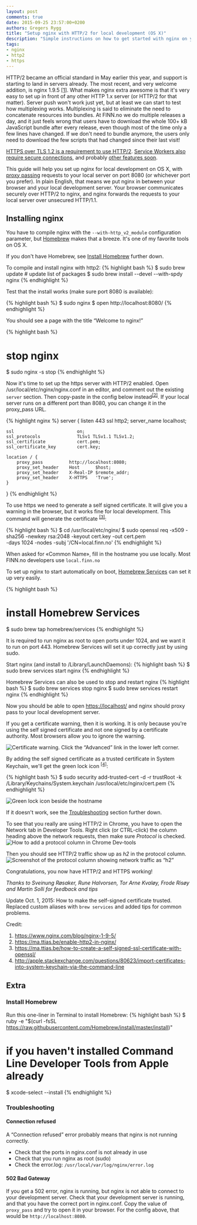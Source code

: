 ```yaml
---
layout: post
comments: true
date: 2015-09-25 23:57:00+0200
authors: Gregers Rygg
title: "Setup nginx with HTTP/2 for local development (OS X)"
description: "Simple instructions on how to get started with nginx on your local developement computer"
tags:
- nginx
- http2
- https
---
```

HTTP/2 became an official standard in May earlier this year, and support is starting to land in servers already. The most recent, and very welcome addition, is nginx 1.9.5 [[1]](https://www.nginx.com/blog/nginx-1-9-5/). What makes nginx extra awesome is that it's very easy to set up in front of any other HTTP 1.x server (or HTTP/2 for that matter). Server push won't work just yet, but at least we can start to test how multiplexing works. Multiplexing is said to eliminate the need to concatenate resources into bundles. At FINN.no we do multiple releases a day, and it just feels wrong that users have to download the whole 100+ kB JavaScript bundle after every release, even though most of the time only a few lines have changed. If we don't need to bundle anymore, the users only need to download the few scripts that had changed since their last visit!

[HTTPS over TLS 1.2 is a requirement to use HTTP/2](https://http2.github.io/http2-spec/#TLSUsage). [Service Workers also require secure connections](http://www.w3.org/TR/service-workers/#security-considerations), and probably [other features soon](https://w3c.github.io/webappsec/specs/powerfulfeatures/).

This guide will help you set up nginx for local development on OS X, with [proxy passing](https://www.nginx.com/resources/admin-guide/reverse-proxy/) requests to your local server on port 8080 (or whichever port you prefer). In plain English, that means we put nginx in between your browser and your local development server. Your browser communicates securely over HTTP/2 to nginx, and nginx forwards the requests to your local server over unsecured HTTP/1.1.

## Installing nginx

You have to compile nginx with the `--with-http_v2_module` configuration parameter, but [Homebrew](http://brew.sh/) makes that a breeze. It's one of my favorite tools on OS X.

If you don't have Homebrew, see [Install Homebrew](#install-homebrew) further down.

To compile and install nginx with http2:
{% highlight bash %}
$ sudo brew update   # update list of packages
$ sudo brew install --devel --with-spdy nginx
{% endhighlight %}

Test that the install works (make sure port 8080 is available):

{% highlight bash %}
$ sudo nginx
$ open http://localhost:8080/
{% endhighlight %}

You should see a page with the title “Welcome to nginx!”

{% highlight bash %}
# stop nginx
$ sudo nginx -s stop
{% endhighlight %}

Now it's time to set up the https server with HTTP/2 enabled. Open /usr/local/etc/nginx/nginx.conf in an editor, and comment out the existing `server` section. Then copy-paste in the config below instead<sup>[[2]](https://ma.ttias.be/enable-http2-in-nginx/)</sup>. If your local server runs on a different port than 8080, you can change it in the proxy_pass URL.

{% highlight nginx %}
server {
    listen                     443 ssl http2;
    server_name                localhost;

    ssl                        on;
    ssl_protocols              TLSv1 TLSv1.1 TLSv1.2;
    ssl_certificate            cert.pem;
    ssl_certificate_key        cert.key;

    location / {
        proxy_pass          http://localhost:8080;
        proxy_set_header    Host      $host;
        proxy_set_header    X-Real-IP $remote_addr;
        proxy_set_header    X-HTTPS   'True';
    }
}
{% endhighlight %}

To use https we need to generate a self signed certificate. It will give you a warning in the browser, but it works fine for local development. This command will generate the certificate <sup>[[3]](https://ma.ttias.be/how-to-create-a-self-signed-ssl-certificate-with-openssl/)</sup>:

{% highlight bash %}
$ cd /usr/local/etc/nginx/
$ sudo openssl req -x509 -sha256 -newkey rsa:2048 -keyout cert.key -out cert.pem \
   -days 1024 -nodes -subj '/CN=local.finn.no'
{% endhighlight %}

When asked for «Common Name», fill in the hostname you use locally. Most FINN.no developers use `local.finn.no`

To set up nginx to start automatically on boot, [Homebrew Services](https://github.com/Homebrew/homebrew-services) can set it up very easily.

{% highlight bash %}
# install Homebrew Services
$ sudo brew tap homebrew/services
{% endhighlight %}

It is required to run nginx as root to open ports under 1024, and we want it to run on port 443. Homebrew Services will set it up correctly just by using sudo.

Start nginx (and install to /Library/LaunchDaemons):
{% highlight bash %}
$ sudo brew services start nginx
{% endhighlight %}

Homebrew Services can also be used to stop and restart nginx
{% highlight bash %}
$ sudo brew services stop nginx
$ sudo brew services restart nginx
{% endhighlight %}

Now you should be able to open [https://localhost/](https://localhost/) and nginx should proxy pass to your local development server.

If you get a certificate warning, then it is working. It is only because you're using the self signed certificate and not one signed by a certificate authority. Most browsers allow you to ignore the warning.

![Certificate warning. Click the “Advanced” link in the lower left corner.](/images/2015-09-25-setup-nginx-with-http2-for-local-development/chrome-cert-warn-1.png)

By adding the self signed certificate as a trusted certificate in System Keychain, we'll get the green lock icon <sup>[[4]](http://apple.stackexchange.com/questions/80623/import-certificates-into-system-keychain-via-the-command-line)</sup>:

{% highlight bash %}
$ sudo security add-trusted-cert -d -r trustRoot -k /Library/Keychains/System.keychain /usr/local/etc/nginx/cert.pem
{% endhighlight %}

![Green lock icon beside the hostname](/images/2015-09-25-setup-nginx-with-http2-for-local-development/chrome-green-lock.png "Yes, I do like tabs 🙈")

If it doesn't work, see the [Troubleshooting](#troubleshooting) section further down.

To see that you really are using HTTP/2 in Chrome, you have to open the Network tab in Developer Tools. Right click (or CTRL-click) the column heading above the network requests, then make sure *Protocol* is checked.
![How to add a protocol column in Chrome Dev-tools](/images/2015-09-25-setup-nginx-with-http2-for-local-development/chrome-show-protocol.png)

Then you should see HTTP/2 traffic show up as *h2* in the protocol column.
![Screenshot of the protocol column showing network traffic as “h2”](/images/2015-09-25-setup-nginx-with-http2-for-local-development/chrome-protocol-column.png)

Congratulations, you now have HTTP/2 and HTTPS working!

*Thanks to Sveinung Røsaker, Rune Halvorsen, Tor Arne Kvaløy, Frode Risøy and Martin Solli for feedback and tips*

Update Oct. 1, 2015: How to make the self-signed certificate trusted. Replaced custom aliases with `brew services` and added tips for common problems.

Credit:
1. <https://www.nginx.com/blog/nginx-1-9-5/>
2. <https://ma.ttias.be/enable-http2-in-nginx/>
3. <https://ma.ttias.be/how-to-create-a-self-signed-ssl-certificate-with-openssl/>
4. <http://apple.stackexchange.com/questions/80623/import-certificates-into-system-keychain-via-the-command-line>


## Extra

### Install Homebrew

Run this one-liner in Terminal to install Homebrew:
{% highlight bash %}
$ ruby -e "$(curl -fsSL https://raw.githubusercontent.com/Homebrew/install/master/install)"

# if you haven't installed Command Line Developer Tools from Apple already
$ xcode-select --install
{% endhighlight %}

### Troubleshooting

#### Connection refused
A “Connection refused” error probably means that nginx is not running correctly.

* Check that the ports in nginx.conf is not already in use
* Check that you run nginx as root (sudo)
* Check the error.log: `/usr/local/var/log/nginx/error.log`

#### 502 Bad Gateway
If you get a 502 error, nginx is running, but nginx is not able to connect to your development server. Check that your development server is running, and that you have the correct port in nginx.conf. Copy the value of `proxy_pass` and try to open it in your browser. For the config above, that would be `http://localhost:8080`.
